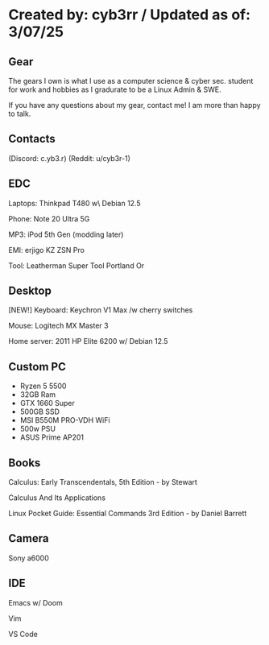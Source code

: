 # Created by: cyb3rr / Updated as of: 3/07/25
## Gear

The gears I own is what
I use as a computer science &
cyber sec. student for work
and hobbies as I gradurate to
be a Linux Admin & SWE.

If you have any questions about my gear,
contact me! I am more than happy to talk.

## Contacts
(Discord: c.yb3.r) (Reddit: u/cyb3r-1)

## EDC
Laptops: Thinkpad T480 w\ Debian 12.5

Phone: Note 20 Ultra 5G

MP3: iPod 5th Gen (modding later)

EMI: erjigo KZ ZSN Pro

Tool: Leatherman Super Tool Portland Or 
## Desktop

[NEW!] Keyboard: Keychron V1 Max /w cherry switches

Mouse: Logitech MX Master 3

Home server: 2011 HP Elite 6200 w/ Debian 12.5

## Custom PC
- Ryzen 5 5500
- 32GB Ram
- GTX 1660 Super 
- 500GB SSD
- MSI B550M PRO-VDH WiFi
- 500w PSU
- ASUS Prime AP201

## Books

Calculus: Early Transcendentals, 5th Edition - by Stewart

Calculus And Its Applications

Linux Pocket Guide: Essential Commands 3rd Edition - by Daniel Barrett

## Camera

Sony a6000

## IDE 
Emacs w/ Doom

Vim

VS Code
